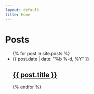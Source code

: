 ```yaml
---
layout: default
title: Home
---
```


# Posts

<ul class="post-list">
  {% for post in site.posts %}
    <li>
      <span class="post-meta">{{ post.date | date: "%b %-d, %Y" }}</span>
      <h2>
        <a class="post-link" href="{{ post.url | relative_url }}">{{ post.title }}</a>
      </h2>
    </li>
  {% endfor %}
</ul>
